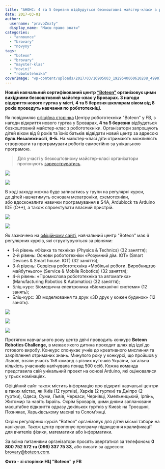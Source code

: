 ```yaml
---
title: "АНОНС: 4 та 5 березня відбудуться безкоштовні майстер-класи з робототехніки від центру \"BOTEON\""
date: 2017-03-01
author: 
  username: "pravoZnaty"
  display_name: "Маєш право знати"
categories: 
  - "announce"
  - "brovary"
  - "novyny"
tags: 
  - "boteon"
  - "brovary"
  - "mayster-klas"
  - "novini"
  - "robototehnika"
coverImage: "wp-content/uploads/2017/03/16905003_1929540060610208_499072264934529061_o.jpg"
---
```


**Новий навчальний сертифікований центр [“Boteon”](http://boteon.com/) організовує цими вихідними безкоштовний майстер-клас у Броварах. З нагоди відкриття нового гуртка у місті, 4 та 5 березня школярам віком від 8 років проведуть навчання по робототехніці.**

Як повідомляє [офіційна сторінка](https://www.facebook.com/BoteonCom/posts/1927222007508680) Центру робототехніки "Boteon" у FB, з нагоди відкриття нового гуртка у Броварах, **4 та 5 березня** відбудеться безкоштовний майстер-клас з робототехніки. Організатори запрошують дітей віком від 8 років та їхніх батьків відвідати новий центр за адресою **булв.Незалежності, 6-Б.** На майстер-класі діти отримають можливість створювати та програмувати роботів самостійно за унікальною програмою.

> Для участі у безкоштовному майстер-класі організатори пропонують [зареєструватись](https://goo.gl/Wp1gCg).

[![](https://mpz.brovary.org/wp-content/uploads/2017/03/17097156_1929537037277177_2914004154206280466_o.jpg)](https://mpz.brovary.org/wp-content/uploads/2017/03/17097156_1929537037277177_2914004154206280466_o.jpg)

[![](https://mpz.brovary.org/wp-content/uploads/2017/03/17016055_1929540043943543_8791097084485770703_o-1.jpg)](https://mpz.brovary.org/wp-content/uploads/2017/03/17016055_1929540043943543_8791097084485770703_o-1.jpg)

В ході заходу можна буде записатись у групи на регулярні курси, де дітей навчатимуть основам мехатроніки, схемотехніки, або вдосконалити навички програмування в S4A, Ardublock та Arduino IDE (С++), а також спроектувати власний пристрій.

[![](https://mpz.brovary.org/wp-content/uploads/2017/03/17038812_1929540063943541_6578896466597647415_o.jpg)](https://mpz.brovary.org/wp-content/uploads/2017/03/17038812_1929540063943541_6578896466597647415_o.jpg)

[![](https://mpz.brovary.org/wp-content/uploads/2017/03/16992149_1929545367276344_4801930482995796705_o.jpg)](https://mpz.brovary.org/wp-content/uploads/2017/03/16992149_1929545367276344_4801930482995796705_o.jpg)

Як зазначено на [офіційному сайті](http://edu.boteon.com/), навчальний центр "Boteon" має 6 регулярних курсів, які структуруються за рівнями:

- 1-й рівень «Фізика та техніка» (Physics & Technics) (32 заняття);
- 2-й рівень: Основи робототехніки «Розумний дім. IOT» (Smart Devices & Smart house. IOT) (32 заняття);
- 3-й рівень: Сервісна робототехніка «Мобільні роботи. Виробництво майбутнього» (Service & Mobile Robotics) (32 заняття);
- 4-й рівень: «Промислова робототехніка та автоматика» (Manufacturing Robotics & Automatics) (32 заняття);
- Бліц-курс: Біомедична електроника «Біомеханічні системи» (12 занять);
- Бліц-курс: 3D моделювання та друк «3D друк у кожен будинок» (12 занять).

[![](https://mpz.brovary.org/wp-content/uploads/2017/03/4.jpg)](https://mpz.brovary.org/wp-content/uploads/2017/03/4.jpg)

[![](https://mpz.brovary.org/wp-content/uploads/2017/03/5.jpg)](https://mpz.brovary.org/wp-content/uploads/2017/03/5.jpg)

[![](https://mpz.brovary.org/wp-content/uploads/2017/03/7.jpg)](https://mpz.brovary.org/wp-content/uploads/2017/03/7.jpg)

Протягом навчального року центр двічі проводить конкурс **Boteon Robotics Challenge,** в межах якого дитина проходит шлях від ідеї до готового виробу. Конкурс спонукає учнів до креативного мислиння та закріплення отриманих знань. Минулого року у конкурсі, що пройшов у Львові, взяли участь 158 команд з різних куточків України, загальна кількість учасників налічувала понад 500 осіб. Кожна команда представила свій унікальний проект на основі Arduino, які оцінювалися у трьох номінаціях.

Офіційний сайт також містить інформацію про відкриті навчальні центри в таких містах, як Київ (12 гуртків), Харків (2 гуртки) та Дніпро (2 гуртки), Одеса, Суми, Львів, Черкаси, Чернівці, Хмельницький, Ірпінь, Житомир та навіть Ізраїль. Окрім Броварів, цими днями заплановане масштабне відкриття одразу декількох гуртків у Києві: на Троєщині, Позняках, Харьківському масиві та Солом'янці.

Окрім регулярних курсів “Boteon” організовує для дітей міські табори на канікулах. Також центр пропонує програму підвищення квалификації для вчителів фізики, математики або інформатики.

За всіма питаннями організатори просять звертатися за телефоном: **0 800 752 572 та (096) 337 75 33**, або писати за адресою: brovary@boteon.com.

**Фото - зі сторінки НЦ "Boteon" у FB**
